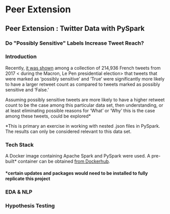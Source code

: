 # Peer Extension
## Peer Extension : Twitter Data with PySpark
### Do "Possibly Sensitive" Labels Increase Tweet Reach?  

### Introduction
Recently, [it was shown]( https://github.com/lisapaige/Tweet-for-Reach ) among a collection of 214,936 French tweets from 2017 < during the Macron, Le Pen presidential election> that tweets that were marked as ‘possibly sensitive’ and ‘True’ were significantly more likely to have a larger retweet count as compared to tweets marked as possibly sensitive and ‘False.’ 

Assuming possibly sensitive tweets are more likely to have a higher retweet count to be the case among this particular data set, then understanding, or at least eliminating possible reasons for ‘What’ or ‘Why’ this is the case among these tweets, could be explored* 

*This is primary an exercise in working with nested .json files in PySpark. The results can only be considered relevant to this data set.
  
 ### Tech Stack
 A Docker image containing Apache Spark and PySpark were used. A pre-built* container can be obtained [from Dockerhub]( https://hub.docker.com/r/jupyter/pyspark-notebook ). 
 #### *certain updates and packages would need to be installed to fully replicate this project
 
 
### EDA & NLP

### Hypothesis Testing

